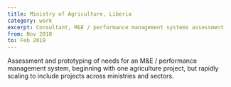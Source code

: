 ```yaml
---
title: Ministry of Agriculture, Liberia
category: work
excerpt: Consultant, M&E / performance management systems assessment
from: Nov 2018
to: Feb 2019
---
```

Assessment and prototyping of needs for an M&E / performance management system, beginning with one agriculture project, but rapidly scaling to include projects across ministries and sectors.